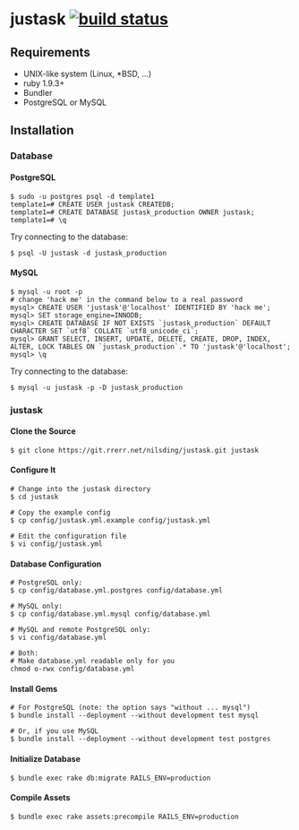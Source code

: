 # justask [![build status](https://ci.rrerr.net/projects/9/status.png?ref=master)](https://ci.rrerr.net/projects/9?ref=master)

## Requirements

- UNIX-like system (Linux, *BSD, ...)
- ruby 1.9.3+
- Bundler
- PostgreSQL or MySQL

## Installation

### Database

#### PostgreSQL

```
$ sudo -u postgres psql -d template1
template1=# CREATE USER justask CREATEDB;
template1=# CREATE DATABASE justask_production OWNER justask;
template1=# \q
```

Try connecting to the database:

```
$ psql -U justask -d justask_production
```

#### MySQL

```
$ mysql -u root -p
# change 'hack me' in the command below to a real password
mysql> CREATE USER 'justask'@'localhost' IDENTIFIED BY 'hack me';
mysql> SET storage_engine=INNODB;
mysql> CREATE DATABASE IF NOT EXISTS `justask_production` DEFAULT CHARACTER SET `utf8` COLLATE `utf8_unicode_ci`;
mysql> GRANT SELECT, INSERT, UPDATE, DELETE, CREATE, DROP, INDEX, ALTER, LOCK TABLES ON `justask_production`.* TO 'justask'@'localhost';
mysql> \q
```

Try connecting to the database:

```
$ mysql -u justask -p -D justask_production
```

### justask

#### Clone the Source

```
$ git clone https://git.rrerr.net/nilsding/justask.git justask
```

#### Configure It

```
# Change into the justask directory
$ cd justask

# Copy the example config
$ cp config/justask.yml.example config/justask.yml

# Edit the configuration file
$ vi config/justask.yml
```

#### Database Configuration

```
# PostgreSQL only:
$ cp config/database.yml.postgres config/database.yml

# MySQL only:
$ cp config/database.yml.mysql config/database.yml

# MySQL and remote PostgreSQL only:
$ vi config/database.yml

# Both:
# Make database.yml readable only for you
chmod o-rwx config/database.yml
```

#### Install Gems

```
# For PostgreSQL (note: the option says "without ... mysql")
$ bundle install --deployment --without development test mysql

# Or, if you use MySQL
$ bundle install --deployment --without development test postgres
```

#### Initialize Database

```
$ bundle exec rake db:migrate RAILS_ENV=production
```

#### Compile Assets

```
$ bundle exec rake assets:precompile RAILS_ENV=production
```
